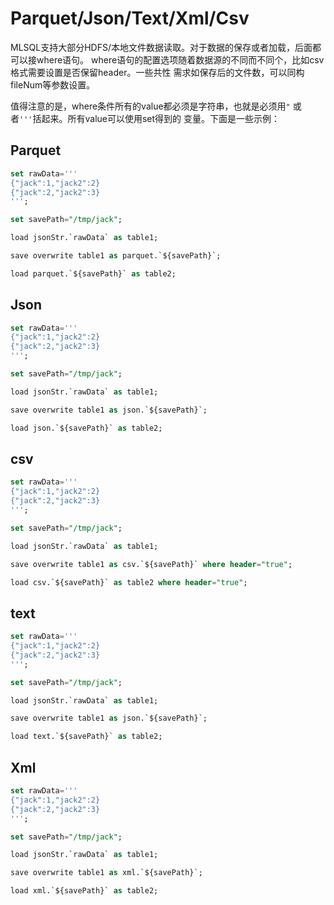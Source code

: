 # Parquet/Json/Text/Xml/Csv

MLSQL支持大部分HDFS/本地文件数据读取。对于数据的保存或者加载，后面都可以接where语句。
where语句的配置选项随着数据源的不同而不同个，比如csv格式需要设置是否保留header。一些共性
需求如保存后的文件数，可以同构fileNum等参数设置。

值得注意的是，where条件所有的value都必须是字符串，也就是必须用`"` 或者`'''`括起来。所有value可以使用set得到的
变量。下面是一些示例：


## Parquet
```sql
set rawData=''' 
{"jack":1,"jack2":2}
{"jack":2,"jack2":3}
''';

set savePath="/tmp/jack";

load jsonStr.`rawData` as table1;

save overwrite table1 as parquet.`${savePath}`;

load parquet.`${savePath}` as table2;

```


## Json

```sql
set rawData=''' 
{"jack":1,"jack2":2}
{"jack":2,"jack2":3}
''';

set savePath="/tmp/jack";

load jsonStr.`rawData` as table1;

save overwrite table1 as json.`${savePath}`;

load json.`${savePath}` as table2;

```

## csv

```sql
set rawData=''' 
{"jack":1,"jack2":2}
{"jack":2,"jack2":3}
''';

set savePath="/tmp/jack";

load jsonStr.`rawData` as table1;

save overwrite table1 as csv.`${savePath}` where header="true";

load csv.`${savePath}` as table2 where header="true";

```


## text

```sql
set rawData=''' 
{"jack":1,"jack2":2}
{"jack":2,"jack2":3}
''';

set savePath="/tmp/jack";

load jsonStr.`rawData` as table1;

save overwrite table1 as json.`${savePath}`;

load text.`${savePath}` as table2;

```

## Xml

```sql
set rawData=''' 
{"jack":1,"jack2":2}
{"jack":2,"jack2":3}
''';

set savePath="/tmp/jack";

load jsonStr.`rawData` as table1;

save overwrite table1 as xml.`${savePath}`;

load xml.`${savePath}` as table2;

```
